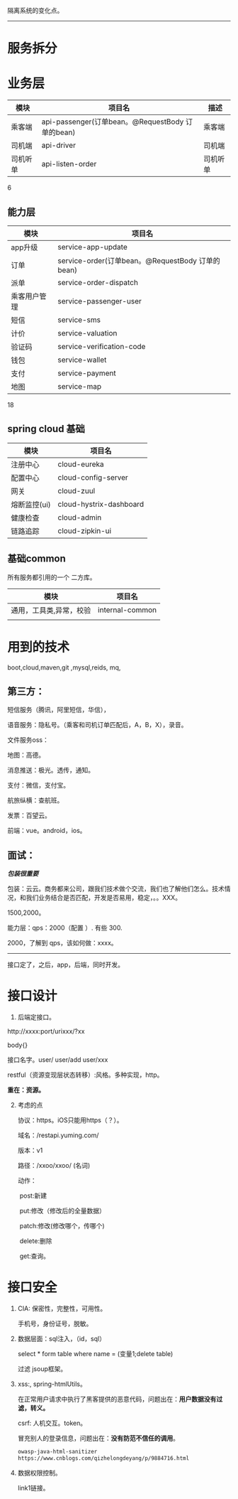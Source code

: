 隔离系统的变化点。

---

# 服务拆分

# 业务层

| 模块     | 项目名                                           | 描述     |
| -------- | ------------------------------------------------ | -------- |
| 乘客端   | api-passenger(订单bean。@RequestBody 订单的bean) | 乘客端   |
| 司机端   | api-driver                                       | 司机端   |
| 司机听单 | api-listen-order                                 | 司机听单 |

6

## 能力层

| 模块         | 项目名                                           |
| ------------ | ------------------------------------------------ |
| app升级      | service-app-update                               |
| 订单         | service-order(订单bean。@RequestBody 订单的bean) |
| 派单         | service-order-dispatch                           |
| 乘客用户管理 | service-passenger-user                           |
| 短信         | service-sms                                      |
| 计价         | service-valuation                                |
| 验证码       | service-verification-code                        |
| 钱包         | service-wallet                                   |
| 支付         | service-payment                                  |
| 地图         | service-map                                      |

18

## spring cloud 基础

| 模块         | 项目名                  |
| ------------ | ----------------------- |
| 注册中心     | cloud-eureka            |
| 配置中心     | cloud-config-server     |
| 网关         | cloud-zuul              |
| 熔断监控(ui) | cloud-hystrix-dashboard |
| 健康检查     | cloud-admin             |
| 链路追踪     | cloud-zipkin-ui         |

## 基础common

所有服务都引用的一个 二方库。

| 模块                    | 项目名          |
| ----------------------- | --------------- |
| 通用，工具类,异常，校验 | internal-common |
|                         |                 |



# 用到的技术

boot,cloud,maven,git ,mysql,reids, mq,



## 第三方：

短信服务（腾讯，阿里短信，华信），

语音服务：隐私号。（乘客和司机订单匹配后，A，B，X），录音。

文件服务oss：

地图：高德。

消息推送：极光。透传，通知。

支付：微信，支付宝。

航旅纵横：查航班。

发票：百望云。

前端：vue。android，ios。



## 面试：

***包装很重要***



包装：云云。商务都来公司，跟我们技术做个交流，我们也了解他们怎么。技术情况，和我们业务结合是否匹配，开发是否易用，稳定，。。XXX。



1500,2000。

能力层：qps：2000（配置 ）.   有些 300.

2000，了解到 qps，该如何做：xxxx。



---

接口定了，之后，app，后端，同时开发。

# 接口设计

1. 后端定接口。

http://xxxx:port/urixxx/?xx

body{}

接口名字。user/   user/add user/xxx



restful（资源变现层状态转移）:风格。多种实现，http。

**重在：资源。**

2. 考虑的点

   协议：https。iOS只能用https（？）。

   域名：/restapi.yuming.com/

   版本：v1

   路径：/xxoo/xxoo/ (名词)

   动作：

   ​	post:新建

   ​	put:修改（修改后的全量数据）

   ​	patch:修改(修改哪个，传哪个)

   ​	delete:删除

   ​	get:查询。



# 接口安全

1. CIA: 保密性，完整性，可用性。

   手机号，身份证号，脱敏。



2. 数据层面：sql注入，（id，sql）

   select * form table where name = (变量1;delete table)

   过滤 jsoup框架。



3. xss:<script>alert("xxx")</script>, spring-htmlUtils。

   在正常用户请求中执行了黑客提供的恶意代码，问题出在：**用户数据没有过滤，转义。**

   csrf: 人机交互。token。

   冒充别人的登录信息，问题出在：**没有防范不信任的调用**。

   ```html
   owasp-java-html-sanitizer
   https://www.cnblogs.com/qizhelongdeyang/p/9884716.html
   ```

4. 数据权限控制。

   link1链接。























